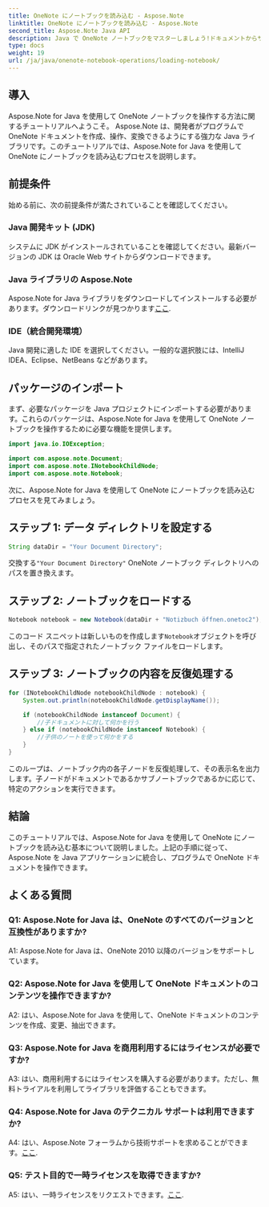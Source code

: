```yaml
---
title: OneNote にノートブックを読み込む - Aspose.Note
linktitle: OneNote にノートブックを読み込む - Aspose.Note
second_title: Aspose.Note Java API
description: Java で OneNote ノートブックをマスターしましょう!ドキュメントからサブノートブックまで、コンテンツの読み込み、探索、処理を学びます。簡単な手順とコードが含まれています! #OneNote #Java #Aspose
type: docs
weight: 19
url: /ja/java/onenote-notebook-operations/loading-notebook/
---
```

## 導入

Aspose.Note for Java を使用して OneNote ノートブックを操作する方法に関するチュートリアルへようこそ。 Aspose.Note は、開発者がプログラムで OneNote ドキュメントを作成、操作、変換できるようにする強力な Java ライブラリです。このチュートリアルでは、Aspose.Note for Java を使用して OneNote にノートブックを読み込むプロセスを説明します。

## 前提条件

始める前に、次の前提条件が満たされていることを確認してください。

### Java 開発キット (JDK)

システムに JDK がインストールされていることを確認してください。最新バージョンの JDK は Oracle Web サイトからダウンロードできます。

### Java ライブラリの Aspose.Note

 Aspose.Note for Java ライブラリをダウンロードしてインストールする必要があります。ダウンロードリンクが見つかります[ここ](https://releases.aspose.com/note/java/).

### IDE（統合開発環境）

Java 開発に適した IDE を選択してください。一般的な選択肢には、IntelliJ IDEA、Eclipse、NetBeans などがあります。

## パッケージのインポート

まず、必要なパッケージを Java プロジェクトにインポートする必要があります。これらのパッケージは、Aspose.Note for Java を使用して OneNote ノートブックを操作するために必要な機能を提供します。

```java
import java.io.IOException;

import com.aspose.note.Document;
import com.aspose.note.INotebookChildNode;
import com.aspose.note.Notebook;
```

次に、Aspose.Note for Java を使用して OneNote にノートブックを読み込むプロセスを見てみましょう。

## ステップ 1: データ ディレクトリを設定する

```java
String dataDir = "Your Document Directory";
```

交換する`"Your Document Directory"` OneNote ノートブック ディレクトリへのパスを置き換えます。

## ステップ 2: ノートブックをロードする

```java
Notebook notebook = new Notebook(dataDir + "Notizbuch öffnen.onetoc2");
```

このコード スニペットは新しいものを作成します`Notebook`オブジェクトを呼び出し、そのパスで指定されたノートブック ファイルをロードします。

## ステップ 3: ノートブックの内容を反復処理する

```java
for (INotebookChildNode notebookChildNode : notebook) {
    System.out.println(notebookChildNode.getDisplayName());

    if (notebookChildNode instanceof Document) {
        //子ドキュメントに対して何かを行う
    } else if (notebookChildNode instanceof Notebook) {
        //子供のノートを使って何かをする
    }
}
```

このループは、ノートブック内の各子ノードを反復処理して、その表示名を出力します。子ノードがドキュメントであるかサブノートブックであるかに応じて、特定のアクションを実行できます。

## 結論

このチュートリアルでは、Aspose.Note for Java を使用して OneNote にノートブックを読み込む基本について説明しました。上記の手順に従って、Aspose.Note を Java アプリケーションに統合し、プログラムで OneNote ドキュメントを操作できます。

## よくある質問

### Q1: Aspose.Note for Java は、OneNote のすべてのバージョンと互換性がありますか?

A1: Aspose.Note for Java は、OneNote 2010 以降のバージョンをサポートしています。

### Q2: Aspose.Note for Java を使用して OneNote ドキュメントのコンテンツを操作できますか?

A2: はい、Aspose.Note for Java を使用して、OneNote ドキュメントのコンテンツを作成、変更、抽出できます。

### Q3: Aspose.Note for Java を商用利用するにはライセンスが必要ですか?

A3: はい、商用利用するにはライセンスを購入する必要があります。ただし、無料トライアルを利用してライブラリを評価することもできます。

### Q4: Aspose.Note for Java のテクニカル サポートは利用できますか?

 A4: はい、Aspose.Note フォーラムから技術サポートを求めることができます。[ここ](https://forum.aspose.com/c/note/28).

### Q5: テスト目的で一時ライセンスを取得できますか?

 A5: はい、一時ライセンスをリクエストできます。[ここ](https://purchase.aspose.com/temporary-license/).